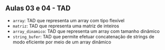 ## Aulas 03 e 04 - TAD

* `array`: TAD que representa um array com tipo flexível
* `matriz`: TAD que representa uma matriz de inteiros
* `array_dinamico`: TAD que representa um array com tamanho dinâmico
* `string_bufer`: TAD que permite efetuar concatenação de strings de modo eficiente por meio de um array dinâmico
